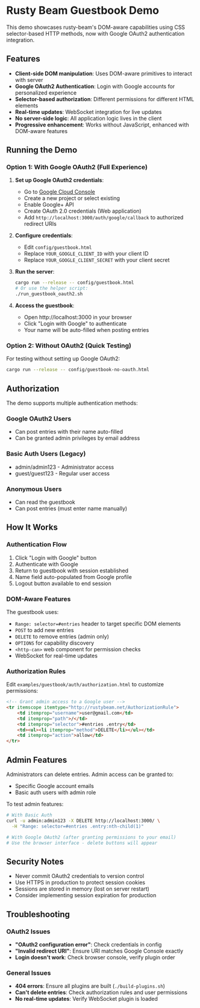 # Rusty Beam Guestbook Demo

This demo showcases rusty-beam's DOM-aware capabilities using CSS selector-based HTTP methods, now with Google OAuth2 authentication integration.

## Features

- **Client-side DOM manipulation**: Uses DOM-aware primitives to interact with server
- **Google OAuth2 Authentication**: Login with Google accounts for personalized experience
- **Selector-based authorization**: Different permissions for different HTML elements
- **Real-time updates**: WebSocket integration for live updates
- **No server-side logic**: All application logic lives in the client
- **Progressive enhancement**: Works without JavaScript, enhanced with DOM-aware features

## Running the Demo

### Option 1: With Google OAuth2 (Full Experience)

1. **Set up Google OAuth2 credentials**:
   - Go to [Google Cloud Console](https://console.cloud.google.com/)
   - Create a new project or select existing
   - Enable Google+ API
   - Create OAuth 2.0 credentials (Web application)
   - Add `http://localhost:3000/auth/google/callback` to authorized redirect URIs

2. **Configure credentials**:
   - Edit `config/guestbook.html`
   - Replace `YOUR_GOOGLE_CLIENT_ID` with your client ID
   - Replace `YOUR_GOOGLE_CLIENT_SECRET` with your client secret

3. **Run the server**:
   ```bash
   cargo run --release -- config/guestbook.html
   # Or use the helper script:
   ./run_guestbook_oauth2.sh
   ```

4. **Access the guestbook**:
   - Open http://localhost:3000 in your browser
   - Click "Login with Google" to authenticate
   - Your name will be auto-filled when posting entries

### Option 2: Without OAuth2 (Quick Testing)

For testing without setting up Google OAuth2:
```bash
cargo run --release -- config/guestbook-no-oauth.html
```

## Authorization

The demo supports multiple authentication methods:

### Google OAuth2 Users
- Can post entries with their name auto-filled
- Can be granted admin privileges by email address

### Basic Auth Users (Legacy)
- admin/admin123 - Administrator access
- guest/guest123 - Regular user access

### Anonymous Users
- Can read the guestbook
- Can post entries (must enter name manually)

## How It Works

### Authentication Flow
1. Click "Login with Google" button
2. Authenticate with Google
3. Return to guestbook with session established
4. Name field auto-populated from Google profile
5. Logout button available to end session

### DOM-Aware Features
The guestbook uses:
- `Range: selector=#entries` header to target specific DOM elements
- `POST` to add new entries
- `DELETE` to remove entries (admin only)
- `OPTIONS` for capability discovery
- `<http-can>` web component for permission checks
- WebSocket for real-time updates

### Authorization Rules
Edit `examples/guestbook/auth/authorization.html` to customize permissions:

```html
<!-- Grant admin access to a Google user -->
<tr itemscope itemtype="http://rustybeam.net/AuthorizationRule">
    <td itemprop="username">user@gmail.com</td>
    <td itemprop="path">/</td>
    <td itemprop="selector">#entries .entry</td>
    <td><ul><li itemprop="method">DELETE</li></ul></td>
    <td itemprop="action">allow</td>
</tr>
```

## Admin Features

Administrators can delete entries. Admin access can be granted to:
- Specific Google account emails
- Basic auth users with admin role

To test admin features:
```bash
# With Basic Auth
curl -u admin:admin123 -X DELETE http://localhost:3000/ \
  -H "Range: selector=#entries .entry:nth-child(1)"

# With Google OAuth2 (after granting permissions to your email)
# Use the browser interface - delete buttons will appear
```

## Security Notes

- Never commit OAuth2 credentials to version control
- Use HTTPS in production to protect session cookies
- Sessions are stored in memory (lost on server restart)
- Consider implementing session expiration for production

## Troubleshooting

### OAuth2 Issues
- **"OAuth2 configuration error"**: Check credentials in config
- **"Invalid redirect URI"**: Ensure URI matches Google Console exactly
- **Login doesn't work**: Check browser console, verify plugin order

### General Issues
- **404 errors**: Ensure all plugins are built (`./build-plugins.sh`)
- **Can't delete entries**: Check authorization rules and user permissions
- **No real-time updates**: Verify WebSocket plugin is loaded